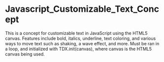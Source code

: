 # Javascript_Customizable_Text_Concept

This is a concept for customizable text in JavaScript using the HTML5 canvas.
Features include bold, italics, underline, text coloring, and various ways to move text such as shaking, a wave effect, and more.
Must be ran in a loop, and initialized with TDX.init(canvas), where canvas is the HTML5 canvas being used.
